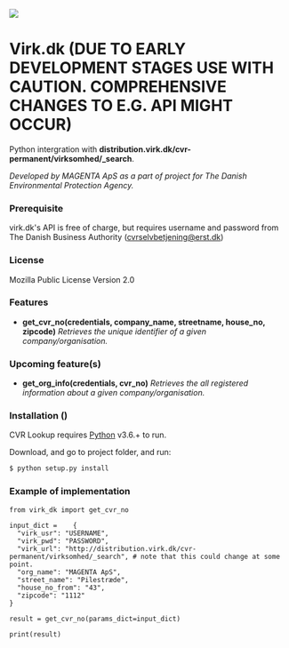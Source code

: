 [![](https://www.magenta.dk/wp-content/uploads/2019/03/cropped-magenta_logo-2.png)](https://magenta.dk)

# Virk.dk (DUE TO EARLY DEVELOPMENT STAGES USE WITH CAUTION. COMPREHENSIVE CHANGES TO E.G. API MIGHT OCCUR)

Python intergration with **distribution.virk.dk/cvr-permanent/virksomhed/_search**.

*Developed by MAGENTA ApS as a part of project for The Danish Environmental Protection Agency.*

### Prerequisite

virk.dk's API is free of charge, but requires username and password from The Danish Business Authority (cvrselvbetjening@erst.dk)

### License

Mozilla Public License Version 2.0

### Features

  - **get_cvr_no(credentials, company_name, streetname, house_no, zipcode)**
  *Retrieves the unique identifier of a given company/organisation.*

### Upcoming feature(s)

  - **get_org_info(credentials, cvr_no)**
  *Retrieves the all registered information about a given company/organisation.*

### Installation ()

CVR Lookup requires [Python](https://www.python.org/) v3.6.+ to run.

Download, and go to project folder, and run:

```sh
$ python setup.py install
```

### Example of implementation

```
from virk_dk import get_cvr_no

input_dict =	{
  "virk_usr": "USERNAME",
  "virk_pwd": "PASSWORD",
  "virk_url": "http://distribution.virk.dk/cvr-permanent/virksomhed/_search", # note that this could change at some point.
  "org_name": "MAGENTA ApS",
  "street_name": "Pilestræde",
  "house_no_from": "43",
  "zipcode": "1112"
}

result = get_cvr_no(params_dict=input_dict)

print(result)
```

